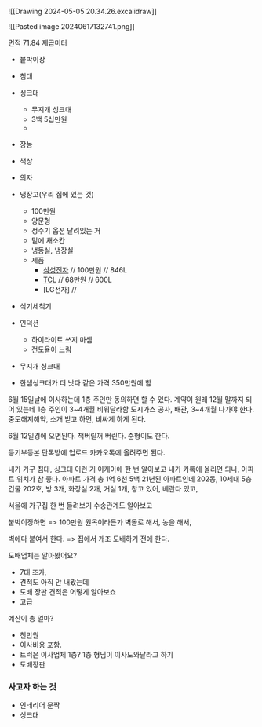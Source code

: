 
![[Drawing 2024-05-05 20.34.26.excalidraw]]


![[Pasted image 20240617132741.png]]

면적 71.84 제곱미터


- 붙박이장
- 침대
- 싱크대
	- 무지개 싱크대
	- 3백 5십만원
	- 
- 장농
- 책상
- 의자

- 냉장고(우리 집에 있는 것)
	- 100만원
	- 양문형
	- 정수기 옵션 달려있는 거
	- 밑에 채소칸
	- 냉동실, 냉장실
	- 제품
		- [삼성전자](https://www.coupang.com/vp/products/7829804976?itemId=21484464807&vendorItemId=88538587696&q=%EB%83%89%EC%9E%A5%EA%B3%A0+600L&itemsCount=36&searchId=e03f483491b748979aa16ddd4086dd8b&rank=17&isAddedCart=) // 100만원 // 846L
		- [TCL](https://www.coupang.com/vp/products/7307533800?itemId=18713584073&vendorItemId=85846643033&q=%EB%83%89%EC%9E%A5%EA%B3%A0+600L&itemsCount=36&searchId=e03f483491b748979aa16ddd4086dd8b&rank=1&isAddedCart=) // 68만원 // 600L
		- [LG전자] // 
- 식기세척기
- 인덕션
	- 하이라이트 쓰지 마셈
	- 전도율이 느림
- 무지개 싱크대
- 한샘싱크대가 더 낫다 같은 가격 350만원에 함





6월 15일날에 이사하는데 1층 주인만 동의하면 할 수 있다. 
계약이 원래 12월 말까지 되어 있는데 1층 주인이 3~4개월 비워달라함
도시가스 공사, 배관, 3~4개월 나가야 한다.
중도해지해약, 소개 받고 하면, 비싸게 하게 된다.

6월 12일경에 오면된다.
책버릴꺼 버린다.
준형이도 한다.

등기부등본 단톡방에 업로드 카카오톡에 올려주면 된다.

내가 가구 침대, 싱크대 이런 거 이케아에 한 번 알아보고
내가 카톡에 올리면 되나, 아파트 위치가 참 좋다. 
아파트 가격 총 1억 6천 5백
21년된 아파트인데
202동, 10세대 5층 건물
202호, 방 3개, 화장실 2개, 거실 1개, 창고 있어, 베란다 있고, 

서울에 가구집 한 번 들려보기
수송관계도 알아보고

붙박이장하면 => 100만원
원목이라든가 벽돌로 해서, 농을 해서, 

벽에다 붙여서  한다. => 집에서 개조
도배하기 전에 한다.

도배업체는 알아봤어요?
- 7대 조카, 
- 견적도 아직 안 내봤는데
- 도배 장판 견적은 어떻게 알아보쇼 
- 고급

예산이 총 얼마?
- 천만원
- 이사비용 포함.
- 트럭은 이사업체 1층? 1층 형님이 이사도와달라고 하기
- 도배장판


###  사고자 하는 것
- 인테리어 문짝
- 싱크대





